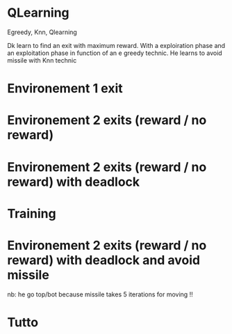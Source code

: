 # QLearning
Egreedy, Knn, Qlearning

Dk learn to find an exit with maximum reward. With a exploiration phase and an exploitation phase in function of an e greedy technic. He learns to avoid missile with Knn technic


<h1>Environement 1 exit</h1>


<h1>Environement 2 exits (reward / no reward)</h1>



<h1>Environement 2 exits (reward / no reward) with deadlock</h1>



<h1>Training</h1>



<h1>Environement 2 exits (reward / no reward) with deadlock and avoid missile</h1>





nb: he go top/bot because missile takes 5 iterations for moving !!




<h1>Tutto</h1>
